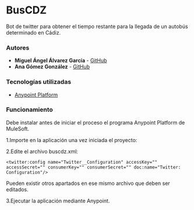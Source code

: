 # BusCDZ

Bot de twitter para obtener el tiempo restante para la llegada de un autobús determinado en Cádiz.


### Autores

* **Miguel Ángel Álvarez García** - [GitHub](https://github.com/IamMiguelAA)
* **Ana Gómez González** - [GitHub](https://github.com/angoglez)

### Tecnologías utilizadas

* [Anypoint Platform](https://anypoint.mulesoft.com/home/)


### Funcionamiento

Debe instalar antes de iniciar el proceso el programa Anypoint Platform de MuleSoft.

1.Importe en la aplicación una vez iniciada el proyecto:

2.Edite el archivo buscdz.xml:
```
<twitter:config name="Twitter__Configuration" accessKey="" accessSecret="" consumerKey="" consumerSecret="" doc:name="Twitter: Configuration"/>
```
  Pueden existir otros apartados en ese mismo archivo que deben ser editados.

3.Ejecutar la aplicación mediante Anypoint.

